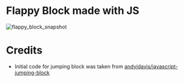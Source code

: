 # Flappy Block made with JS

![flappy_block_snapshot](http://cl.ly/image/0E1y3b2p2I11/content)

# Credits

* Initial code for jumping block was taken from [andyjdavis/javascript-jumping-block](https://github.com/andyjdavis/javascript-jumping-block)
